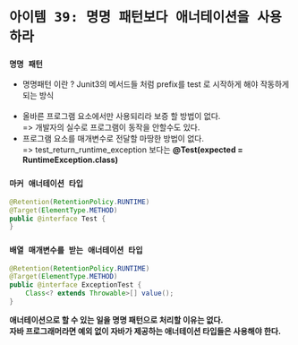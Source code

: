 # `아이템 39: 명명 패턴보다 애너테이션을 사용하라`

### `명명 패턴`
-  명명패턴 이란 ? Junit3의 메서드들 처럼 prefix를 test 로 시작하게 해야 작동하게 되는 방식
<br><br>
- 올바른 프로그램 요소에서만 사용되리라 보증 할 방법이 없다.<br>
=> 개발자의 실수로 프로그램이 동작을 안할수도 있다.
- 프로그램 요소를 매개변수로 전달할 마땅한 방법이 없다.<br>
=> test_return_runtime_exception 보다는 **@Test(expected = RuntimeException.class)**

### `마커 애너테이션 타입`
```Java
@Retention(RetentionPolicy.RUNTIME)
@Target(ElementType.METHOD)
public @interface Test {
}
```

### `배열 매개변수를 받는 애너테이션 타입`
```Java
@Retention(RetentionPolicy.RUNTIME)
@Target(ElementType.METHOD)
public @interface ExceptionTest {
    Class<? extends Throwable>[] value();
}
```


**애너테이션으로 할 수 있는 일을 명명 패턴으로 처리할 이유는 없다.**<br>
**자바 프로그래머라면 예외 없이 자바가 제공하는 애너테이션 타입들은 사용해야 한다.**